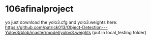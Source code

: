 # 106afinalproject

yo just download the yolo3.cfg and yolo3.weights here: https://github.com/patrick013/Object-Detection---Yolov3/blob/master/model/yolov3.weights (put in local_testing folder)
